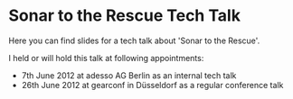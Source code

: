 # Sonar to the Rescue Tech Talk #
Here you can find slides for a tech talk about 'Sonar to the Rescue'.

I held or will hold this talk at following appointments:

- 7th June 2012 at adesso AG Berlin as an internal tech talk
- 26th June 2012 at gearconf in Düsseldorf as a regular conference talk
